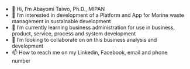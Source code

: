 - 👋 Hi, I’m Abayomi Taiwo, Ph.D., MIPAN
- 👀 I’m interested in development of a Platform and App for Marine waste management in sustainable development
- 🌱 I’m currently learning business administration for use in business, product, service, process and system development
- 💞️ I’m looking to collaborate on on this business analysis and development
- 📫 How to reach me on my Linkedin, Facebook, email and phone number

<!---
Tags12/Tags12 is a ✨ special ✨ repository because its `README.md` (this file) appears on your GitHub profile.
You can click the Preview link to take a look at your changes.
--->
